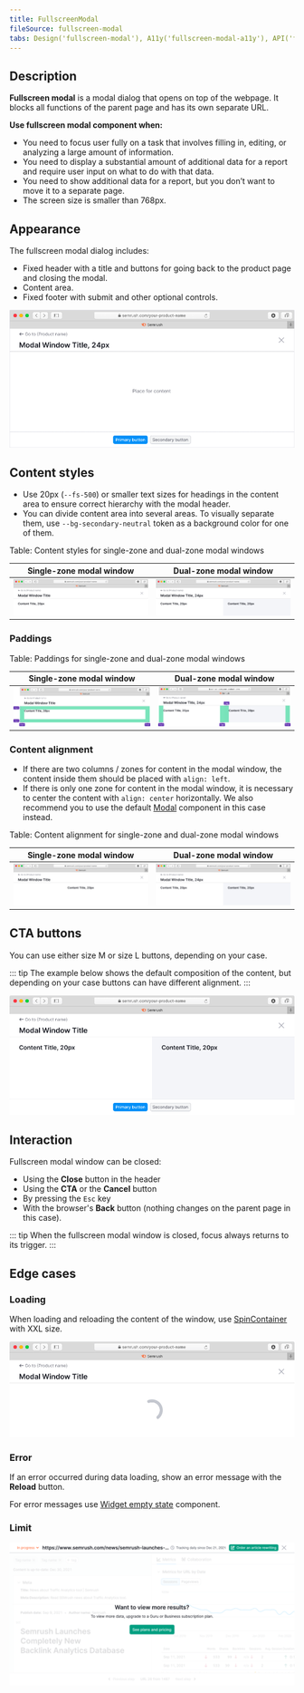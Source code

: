 ```yaml
---
title: FullscreenModal
fileSource: fullscreen-modal
tabs: Design('fullscreen-modal'), A11y('fullscreen-modal-a11y'), API('fullscreen-modal-api'), Example('fullscreen-modal-code'), Changelog('fullscreen-modal-changelog')
---
```


## Description

**Fullscreen modal** is a modal dialog that opens on top of the webpage. It blocks all functions of the parent page and has its own separate URL.

**Use fullscreen modal component when:**

- You need to focus user fully on a task that involves filling in, editing, or analyzing a large amount of information.
- You need to display a substantial amount of additional data for a report and require user input on what to do with that data.
- You need to show additional data for a report, but you don’t want to move it to a separate page.
- The screen size is smaller than 768px.

## Appearance

The fullscreen modal dialog includes:

- Fixed header with a title and buttons for going back to the product page and closing the modal.
- Content area.
- Fixed footer with submit and other optional controls.

![](static/fullscreen-modal.png)

## Content styles

- Use 20px (`--fs-500`) or smaller text sizes for headings in the content area to ensure correct hierarchy with the modal header.
- You can divide content area into several areas. To visually separate them, use `--bg-secondary-neutral` token as a background color for one of them.

Table: Content styles for single-zone and dual-zone modal windows

| Single-zone modal window           | Dual-zone modal window             |
| ---------------------------------- | ---------------------------------- |
| ![](static/fullscreen-modal-3.png) | ![](static/fullscreen-modal-2.png) |

### Paddings

Table: Paddings for single-zone and dual-zone modal windows

| Single-zone modal window | Dual-zone modal window     |
| ------------------------ | -------------------------- |
| ![](static/paddings.png) | ![](static/paddings-2.png) |

### Content alignment

- If there are two columns / zones for content in the modal window, the content inside them should be placed with `align: left`.
- If there is only one zone for content in the modal window, it is necessary to center the content with `align: center` horizontally. We also recommend you to use the default [Modal](/components/modal/modal) component in this case instead.

Table: Content alignment for single-zone and dual-zone modal windows

| Single-zone modal window  | Dual-zone modal window    |
| ------------------------- | ------------------------- |
| ![](static/content-1.png) | ![](static/content-2.png) |

## CTA buttons

You can use either size M or size L buttons, depending on your case.

::: tip
The example below shows the default composition of the content, but depending on your case buttons can have different alignment.
:::

![](static/footer-fixed2.png)

## Interaction

Fullscreen modal window can be closed:

- Using the **Close** button in the header
- Using the **CTA** or the **Cancel** button
- By pressing the `Esc` key
- With the browser's **Back** button (nothing changes on the parent page in this case).

::: tip
When the fullscreen modal window is closed, focus always returns to its trigger.
:::

## Edge cases

### Loading

When loading and reloading the content of the window, use [SpinContainer](../spin-container/spin-container) with XXL size.

![](static/loading.png)

### Error

If an error occurred during data loading, show an error message with the **Reload** button.

For error messages use [Widget empty state](/components/widget-empty/widget-empty) component.

### Limit

![](static/limit.png)

